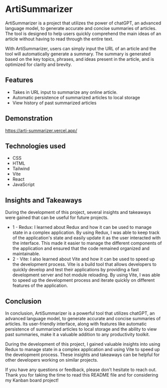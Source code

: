# ArtiSummarizer
ArtiSummarizer is a project that utilizes the power of chatGPT, an advanced language model, to generate accurate and concise summaries of articles. The tool is designed to help users quickly comprehend the main ideas of an article without having to read through the entire text.

With ArtiSummarizer, users can simply input the URL of an article and the tool will automatically generate a summary. The summary is generated based on the key topics, phrases, and ideas present in the article, and is optimized for clarity and brevity.

## Features
- Takes in URL input to summarize any online article.  
- Automatic persistence of summarized articles to local storage
- View history of past summarized articles

## Demonstration 
https://arti-summarizer.vercel.app/

## Technologies used
- CSS
- HTML
- Tailwind
- Vite
- React
- JavaScript

## Insights and Takeaways
During the development of this project, several insights and takeaways were gained that can be useful for future projects.
- 1 - Redux: I learned about Redux and how it can be used to manage state in a complex application. By using Redux, I was able to keep track of the application's state and easily update it as the user interacted with the interface. This made it easier to manage the different components of the application and ensured that the code remained organized and maintainable.
- 2 - Vite: I also learned about Vite and how it can be used to speed up the development process. Vite is a build tool that allows developers to quickly develop and test their applications by providing a fast development server and hot module reloading. By using Vite, I was able to speed up the development process and iterate quickly on different features of the application.

## Conclusion

In conclusion, ArtiSummarizer is a powerful tool that utilizes chatGPT, an advanced language model, to generate accurate and concise summaries of articles. Its user-friendly interface, along with features like automatic persistence of summarized articles to local storage and the ability to view past summaries, make it a valuable addition to any productivity toolkit.

During the development of this project, I gained valuable insights into using Redux to manage state in a complex application and using Vite to speed up the development process. These insights and takeaways can be helpful for other developers working on similar projects.

If you have any questions or feedback, please don't hesitate to reach out. Thank you for taking the time to read this README file and for considering my Kanban board project!
